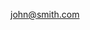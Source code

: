 <a href="javascript:window.location.href = 'mailto:' + ['john','smith.com'].join('@')">john<!---->@<!---->smith.com</a>
